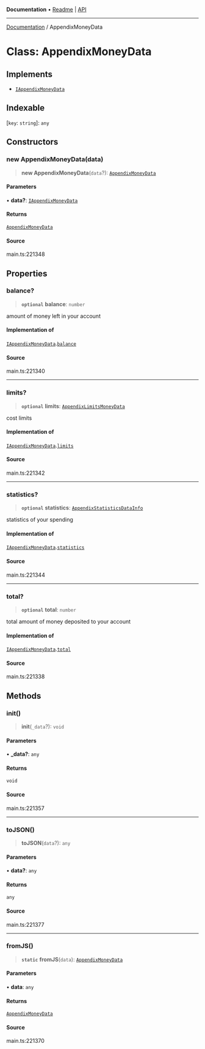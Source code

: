 **Documentation** • [Readme](../README.md) \| [API](../globals.md)

***

[Documentation](../README.md) / AppendixMoneyData

# Class: AppendixMoneyData

## Implements

- [`IAppendixMoneyData`](../interfaces/IAppendixMoneyData.md)

## Indexable

 \[`key`: `string`\]: `any`

## Constructors

### new AppendixMoneyData(data)

> **new AppendixMoneyData**(`data`?): [`AppendixMoneyData`](AppendixMoneyData.md)

#### Parameters

• **data?**: [`IAppendixMoneyData`](../interfaces/IAppendixMoneyData.md)

#### Returns

[`AppendixMoneyData`](AppendixMoneyData.md)

#### Source

main.ts:221348

## Properties

### balance?

> **`optional`** **balance**: `number`

amount of money left in your account

#### Implementation of

[`IAppendixMoneyData`](../interfaces/IAppendixMoneyData.md).[`balance`](../interfaces/IAppendixMoneyData.md#balance)

#### Source

main.ts:221340

***

### limits?

> **`optional`** **limits**: [`AppendixLimitsMoneyData`](AppendixLimitsMoneyData.md)

cost limits

#### Implementation of

[`IAppendixMoneyData`](../interfaces/IAppendixMoneyData.md).[`limits`](../interfaces/IAppendixMoneyData.md#limits)

#### Source

main.ts:221342

***

### statistics?

> **`optional`** **statistics**: [`AppendixStatisticsDataInfo`](AppendixStatisticsDataInfo.md)

statistics of your spending

#### Implementation of

[`IAppendixMoneyData`](../interfaces/IAppendixMoneyData.md).[`statistics`](../interfaces/IAppendixMoneyData.md#statistics)

#### Source

main.ts:221344

***

### total?

> **`optional`** **total**: `number`

total amount of money deposited to your account

#### Implementation of

[`IAppendixMoneyData`](../interfaces/IAppendixMoneyData.md).[`total`](../interfaces/IAppendixMoneyData.md#total)

#### Source

main.ts:221338

## Methods

### init()

> **init**(`_data`?): `void`

#### Parameters

• **\_data?**: `any`

#### Returns

`void`

#### Source

main.ts:221357

***

### toJSON()

> **toJSON**(`data`?): `any`

#### Parameters

• **data?**: `any`

#### Returns

`any`

#### Source

main.ts:221377

***

### fromJS()

> **`static`** **fromJS**(`data`): [`AppendixMoneyData`](AppendixMoneyData.md)

#### Parameters

• **data**: `any`

#### Returns

[`AppendixMoneyData`](AppendixMoneyData.md)

#### Source

main.ts:221370
